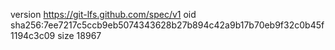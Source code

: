 version https://git-lfs.github.com/spec/v1
oid sha256:7ee7217c5ccb9eb5074343628b27b894c42a9b17b70eb9f32c0b45f1194c3c09
size 18967
